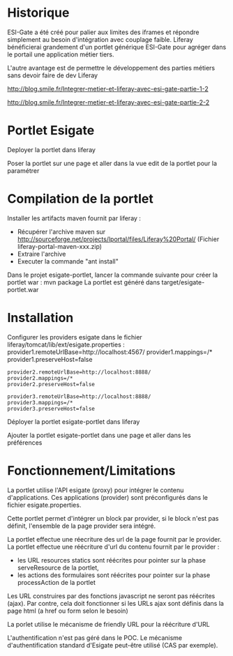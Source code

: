 # Historique
ESI-Gate a été créé pour palier aux limites des iframes et répondre simplement au besoin d'intégration avec couplage faible.
Liferay bénéficierai grandement d'un portlet générique ESI-Gate pour agréger dans le portail une application métier tiers.

L'autre avantage est de permettre le développement des parties métiers sans devoir faire de dev Liferay


http://blog.smile.fr/Integrer-metier-et-liferay-avec-esi-gate-partie-1-2

http://blog.smile.fr/Integrer-metier-et-liferay-avec-esi-gate-partie-2-2

# Portlet Esigate

Deployer la portlet dans liferay

Poser la portlet sur une page et aller dans la vue edit de la portlet pour la paramétrer 



# Compilation de la portlet
Installer les artifacts maven fournit par liferay :
- Récupérer l'archive maven sur http://sourceforge.net/projects/lportal/files/Liferay%20Portal/
    (Fichier liferay-portal-maven-xxx.zip)
- Extraire l'archive       
- Executer la commande	"ant install"

Dans le projet esigate-portlet, lancer la commande suivante pour créer la portlet war :
	mvn package
La portlet est généré dans target/esigate-portlet.war


# Installation

Configurer les providers esigate dans le fichier liferay/tomcat/lib/ext/esigate.properties :
	provider1.remoteUrlBase=http://localhost:4567/
	provider1.mappings=/*
	provider1.preserveHost=false

	provider2.remoteUrlBase=http://localhost:8888/
	provider2.mappings=/*
	provider2.preserveHost=false

	provider3.remoteUrlBase=http://localhost:8888/
	provider3.mappings=/*
	provider3.preserveHost=false

Déployer la portlet esigate-portlet dans liferay 


Ajouter la portlet esigate-portlet dans une page et aller dans les préférences


# Fonctionnement/Limitations
La portlet utilise l'API esigate (proxy) pour intégrer le contenu d'applications. Ces applications (provider) sont préconfigurés dans le fichier esigate.properties.

Cette portlet permet d'intégrer un block par provider, si le block n'est pas définit, l'ensemble de la page provider sera intégré.

La portlet effectue une réecriture des url de la page fournit par le provider. La portlet effectue une réécriture d'url du contenu fournit par le provider :
-  les URL resources statics sont réécrites pour pointer sur la phase serveResource de la portlet,
- les actions des formulaires sont réécrites pour pointer sur la phase processAction de la portlet

Les URL construires par des fonctions javascript ne seront pas réécrites (ajax). Par contre, cela doit fonctionner si les URLs ajax sont définis dans la page html (a href ou form selon le besoin)

La porlet utilise le mécanisme de friendly URL pour la réécriture d'URL

L'authentification n'est pas géré dans le POC. Le mécanisme d'authentification standard d'Esigate peut-être utilisé (CAS par exemple).










